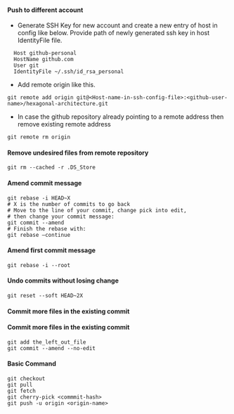 #### Push to different account
* Generate SSH Key for new account and create a new entry of host in config like below. 
Provide path of newly generated ssh key in host IdentityFile file.
```
  Host github-personal
  HostName github.com
  User git
  IdentityFile ~/.ssh/id_rsa_personal
```

* Add remote origin like this.
```
git remote add origin git@<Host-name-in-ssh-config-file>:<github-user-name>/hexagonal-architecture.git
```

* In case the github repository already pointing to a remote address then remove existing remote address
```
git remote rm origin
```
#### Remove undesired files from remote repository
```
git rm --cached -r .DS_Store
```

#### Amend commit message
```
git rebase -i HEAD~X
# X is the number of commits to go back
# Move to the line of your commit, change pick into edit,
# then change your commit message:
git commit --amend
# Finish the rebase with:
git rebase —continue
```
#### Amend first commit message
```
git rebase -i --root
```
#### Undo commits without losing change
```
git reset --soft HEAD~2X
```
#### Commit more files in the existing commit

#### Commit more files in the existing commit
```
git add the_left_out_file
git commit --amend --no-edit
```
#### Basic Command
```
git checkout
git pull
git fetch
git cherry-pick <commmit-hash>
git push -u origin <origin-name>

```